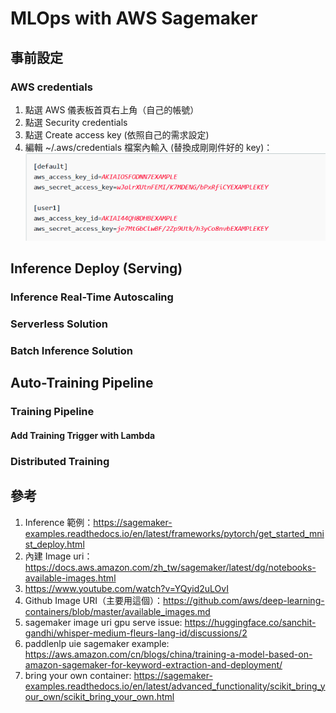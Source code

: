 # MLOps with AWS Sagemaker
## 事前設定
### AWS credentials

1. 點選 AWS 儀表板首頁右上角（自己的帳號）
2. 點選 Security credentials
3. 點選 Create access key (依照自己的需求設定)
4. 編輯 ~/.aws/credentials 檔案內輸入 (替換成剛剛件好的 key)：
   ![](./docs/aws_cred.png)

## Inference Deploy (Serving)

### Inference Real-Time Autoscaling
### Serverless Solution

### Batch Inference Solution
## Auto-Training Pipeline
### Training Pipeline
#### Add Training Trigger with Lambda

### Distributed Training



## 參考
1. Inference 範例：https://sagemaker-examples.readthedocs.io/en/latest/frameworks/pytorch/get_started_mnist_deploy.html
2. 內建 Image uri：https://docs.aws.amazon.com/zh_tw/sagemaker/latest/dg/notebooks-available-images.html
3. https://www.youtube.com/watch?v=YQyid2uLOvI
4. Github Image URI（主要用這個）：https://github.com/aws/deep-learning-containers/blob/master/available_images.md
5. sagemaker image uri gpu serve issue: https://huggingface.co/sanchit-gandhi/whisper-medium-fleurs-lang-id/discussions/2
6. paddlenlp uie sagemaker example: https://aws.amazon.com/cn/blogs/china/training-a-model-based-on-amazon-sagemaker-for-keyword-extraction-and-deployment/
7. bring your own container: https://sagemaker-examples.readthedocs.io/en/latest/advanced_functionality/scikit_bring_your_own/scikit_bring_your_own.html